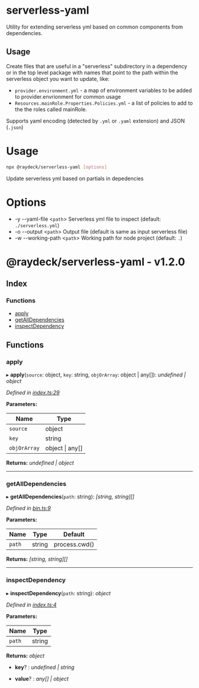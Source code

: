 
<a name="readmemd"></a>

# serverless-yaml

Utility for extending serverless yml based on common components from dependencies.

## Usage

Create files that are useful in a "serverless" subdirectory in a dependency or in the top level package with names that point to the path within the serverless object you want to update, like:

- `provider.environment.yml` - a map of environment variables to be added to provider.envrionment for common usage
- `Resources.mainRole.Properties.Policies.yml` - a list of policies to add to the the roles called mainRole.

Supports yaml encoding (detected by `.yml` or `.yaml` extension) and JSON (`.json`)


<a name="__climd"></a>

# Usage
```bash
npx @raydeck/serverless-yaml [options]
```
Update serverless yml based on partials in depedencies
# Options
* -y --yaml-file \<`path`> Serverless yml file to inspect (default: `./serverless.yml`)
* -o --output \<`path`> Output file (default is same as input serverless file) 
* -w --working-path \<`path`> Working path for node project (default: `.`)

<a name="_librarymd"></a>


# @raydeck/serverless-yaml - v1.2.0

## Index

### Functions

* [apply](#apply)
* [getAllDependencies](#getalldependencies)
* [inspectDependency](#inspectdependency)

## Functions

###  apply

▸ **apply**(`source`: object, `key`: string, `objOrArray`: object | any[]): *undefined | object*

*Defined in [index.ts:29](https://github.com/rhdeck/serverless-yaml/blob/c78ce01/src/index.ts#L29)*

**Parameters:**

Name | Type |
------ | ------ |
`source` | object |
`key` | string |
`objOrArray` | object &#124; any[] |

**Returns:** *undefined | object*

___

###  getAllDependencies

▸ **getAllDependencies**(`path`: string): *[string, string][]*

*Defined in [bin.ts:9](https://github.com/rhdeck/serverless-yaml/blob/c78ce01/src/bin.ts#L9)*

**Parameters:**

Name | Type | Default |
------ | ------ | ------ |
`path` | string | process.cwd() |

**Returns:** *[string, string][]*

___

###  inspectDependency

▸ **inspectDependency**(`path`: string): *object*

*Defined in [index.ts:4](https://github.com/rhdeck/serverless-yaml/blob/c78ce01/src/index.ts#L4)*

**Parameters:**

Name | Type |
------ | ------ |
`path` | string |

**Returns:** *object*

* **key**? : *undefined | string*

* **value**? : *any[] | object*
